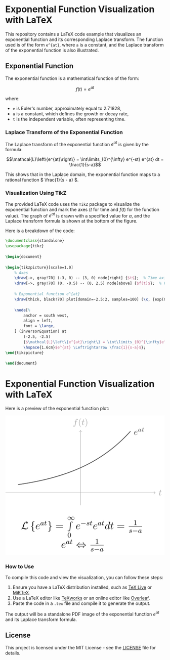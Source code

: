 
# Exponential Function Visualization with LaTeX

This repository contains a LaTeX code example that visualizes an exponential function and its corresponding Laplace transform. The function used is of the form `e^{at}`, where `a` is a constant, and the Laplace transform of the exponential function is also illustrated.

## Exponential Function

The exponential function is a mathematical function of the form:

```math
f(t) = e^{at}
```

where:
- `e` is Euler's number, approximately equal to 2.71828,
- `a` is a constant, which defines the growth or decay rate,
- `t` is the independent variable, often representing time.

### Laplace Transform of the Exponential Function

The Laplace transform of the exponential function $e^{at}$ is given by the formula:

```math
\mathcal{L}\left\{e^{at}\right\} = \int\limits_{0}^{\infty} e^{-st} e^{at} dt = \frac{1}{s-a}
```

This shows that in the Laplace domain, the exponential function maps to a rational function $ \frac{1}{s - a} $.

### Visualization Using TikZ

The provided LaTeX code uses the `TikZ` package to visualize the exponential function and mark the axes ($t$ for time and $f(t)$ for the function value). The graph of $e^{at}$ is drawn with a specified value for $a$, and the Laplace transform formula is shown at the bottom of the figure.

Here is a breakdown of the code:

```latex
\documentclass{standalone}
\usepackage{tikz}

\begin{document}

\begin{tikzpicture}[scale=1.0]
    % Axes
    \draw[->, gray!70] (-3, 0) -- (3, 0) node[right] {$t$};  % Time axis (t)
    \draw[->, gray!70] (0, -0.5) -- (0, 2.5) node[above] {$f(t)$};  % Function axis (f(t))
    
    % Exponential function e^{at}
    \draw[thick, black!70] plot[domain=-2.5:2, samples=100] (\x, {exp(0.45*\x)}) node[right] {$e^{at}$};   % Plot of e^{at} with a=0.8

    \node[%
        anchor = south west,
        align = left,
        font = \large,
    ] (inversorEquation) at 
        (-2.5, -2.5) 
        {$\mathcal{L}\left\{e^{at}\right\} = \int\limits_{0}^{\infty}e^{-st}e^{at}dt = \frac{1}{s-a}$ \\ 
        \hspace{1.6cm}$e^{at} \Leftrightarrow \frac{1}{s-a}$};
\end{tikzpicture}

\end{document}
```

# Exponential Function Visualization with LaTeX

Here is a preview of the exponential function plot:

![Exponential Function Plot](https://github.com/Almanza-Conejo/classroomCode/blob/main/Laplace%20transform/exponentialFunction/exponential.png-1.png)

### How to Use

To compile this code and view the visualization, you can follow these steps:
1. Ensure you have a LaTeX distribution installed, such as [TeX Live](https://www.tug.org/texlive/) or [MiKTeX](https://miktex.org/).
2. Use a LaTeX editor like [TeXworks](https://www.tug.org/texworks/) or an online editor like [Overleaf](https://www.overleaf.com/).
3. Paste the code in a `.tex` file and compile it to generate the output.

The output will be a standalone PDF image of the exponential function $e^{at}$ and its Laplace transform formula.

## License

This project is licensed under the MIT License - see the [LICENSE](LICENSE) file for details.
